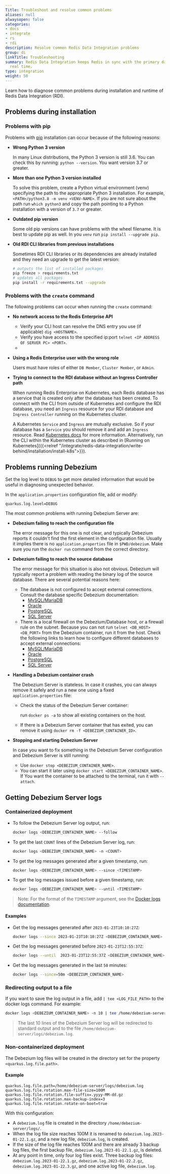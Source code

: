 ```yaml
---
Title: Troubleshoot and resolve common problems
aliases: null
alwaysopen: false
categories:
- docs
- integrate
- rs
- rdi
description: Resolve common Redis Data Integration problems
group: di
linkTitle: Troubleshooting
summary: Redis Data Integration keeps Redis in sync with the primary database in near
  real time.
type: integration
weight: 50
---
```


Learn how to diagnose common problems during installation and runtime of Redis Data Integration (RDI).

## Problems during installation

### Problems with pip

Problems with [pip](https://pypi.org/project/pip/) installation can occur because of the following reasons:

- **Wrong Python 3 version**

  In many Linux distributions, the Python 3 version is still 3.6. You can check this by running: `python --version`. You want version 3.7 or greater.

- **More than one Python 3 version installed**

  To solve this problem, create a Python virtual environment (venv) specifying
  the path to the appropriate Python 3 installation. For example, `<PATH>/python3.8 -m venv <VENV-NAME>`. If you are not sure about the path run `which python3` and copy the path pointing to a Python installation with a version of `3.7` or greater.

- **Outdated pip version**

  Some old pip versions can have problems with the wheel filename. It is best to update pip as well. In you `venv` run `pip install --upgrade pip`.

- **Old RDI CLI libraries from previous installations**

  Sometimes RDI CLI libraries or its dependencies are already installed and they need an upgrade to get the latest version:

  ```bash
  # outputs the list of installed packages
  pip freeze > requirements.txt
  # updates all packages
  pip install -r requirements.txt --upgrade
  ```

### Problems with the `create` command

The following problems can occur when running the `create` command:

- **No network access to the Redis Enterprise API**
  - Verify your CLI host can resolve the DNS entry you use (if applicable) `dig <HOSTNAME>`.
  - Verify you have access to the specified ip:port `telnet <IP ADDRESS OF SERVER PC> <PORT>`.
  - 
- **Using a Redis Enterprise user with the wrong role**

  Users must have roles of either `DB Member`, `Cluster Member`, or `Admin`.

- **Trying to connect to the RDI database without an Ingress Controller path**

  When running Redis Enterprise on Kubernetes, each Redis database has a service that is created only after the database has been created. To connect with the CLI from outside of Kubernetes and configure the RDI database, you need an `Ingress` resource for your RDI database and `Ingress Controller` running on the Kubernetes cluster.

  A Kubernetes `Service` and `Ingress` are mutually exclusive. So if your database has a `Service` you should remove it and add an `Ingress` resource. Read [Kubernetes docs](https://kubernetes.io/docs/concepts/services-networking/ingress/) for more information.
  Alternatively, run the CLI within the Kubernetes cluster as described in [Running on Kubernetes]({{<relref "/integrate/redis-data-integration/write-behind/installation/install-k8s">}}).

## Problems running Debezium

Set the log level to `DEBUG` to get more detailed information that would be useful in diagnosing unexpected behavior.

In the `application.properties` configuration file, add or modify:

```properties
quarkus.log.level=DEBUG
```

The most common problems with running Debezium Server are:

- **Debezium failing to reach the configuration file**

  The error message for this one is not clear, and typically Debezium reports it couldn't find the first element in the configuration file. Usually it implies there is no `application.properties` file in `$PWD/debezium`. Make sure you run the `docker run` command from the correct directory.

- **Debezium failing to reach the source database**

  The error message for this situation is also not obvious. Debezium will typically report a problem with reading the binary log of the source database. There are several potential reasons here:

  - The database is not configured to accept external connections. Consult the database specific Debezium documentation:
    - [MySQL/MariaDB](https://debezium.io/documentation/reference/stable/connectors/mysql.html#setting-up-mysql)
    - [Oracle](https://debezium.io/documentation/reference/stable/connectors/oracle.html#setting-up-oracle)
    - [PostgreSQL](https://debezium.io/documentation/reference/stable/connectors/postgresql.html#setting-up-postgresql)
    - [SQL Server](https://debezium.io/documentation/reference/stable/connectors/sqlserver.html#setting-up-sqlserver)
  - There is a local firewall on the Debezium/Database host, or a firewall rule on the subnet. Because you can not run `telnet <DB_HOST> <DB_PORT>` from the Debezium container, run it from the host. Check the following links to learn how to configure different databases to accept external connections:
    - [MySQL/MariaDB](https://www.digitalocean.com/community/tutorials/how-to-allow-remote-access-to-mysql)
    - [Oracle](https://docs.oracle.com/cd/E17781_01/server.112/e18804/network.htm#ADMQS156)
    - [PostgreSQL](https://tecadmin.net/postgresql-allow-remote-connections/)
    - [SQL Server](https://docs.microsoft.com/en-us/sql/database-engine/configure-windows/configure-the-remote-access-server-configuration-option?view=sql-server-ver16)

- **Handling a Debezium container crash**

  The Debezium Server is stateless. In case it crashes, you can always remove it safely and run a new one using a fixed `application.properties` file:

  - Check the status of the Debezium Server container:

    run `docker ps -a` to show all existing containers on the host.

  - If there is a Debezium Server container that has exited, you can remove it using `docker rm -f <DEBEZIUM_CONTAINER_ID>`.

- **Stopping and starting Debezium Server**

  In case you want to fix something in the Debezium Server configuration and Debezium Server is still running:

  - Use `docker stop <DEBEZIUM_CONTAINER_NAME>`.
  - You can start it later using `docker start <DEBEZIUM_CONTAINER_NAME>`. If You want the container to be attached to the terminal, run it with `--attach`.

## Getting Debezium Server logs

### Containerized deployment

- To follow the Debezium Server log output, run:

  ```bash
  docker logs <DEBEZIUM_CONTAINER_NAME> --follow
  ```

- To get the last `COUNT` lines of the Debezium Server log, run:

  ```bash
  docker logs <DEBEZIUM_CONTAINER_NAME> -n <COUNT>
  ```

- To get the log messages generated after a given timestamp, run:

  ```bash
  docker logs <DEBEZIUM_CONTAINER_NAME> --since <TIMESTAMP>
  ```

- To get the log messages issued before a given timestamp, run:

  ```bash
  docker logs <DEBEZIUM_CONTAINER_NAME> --until <TIMESTAMP>
  ```

> Note: For the format of the `TIMESTAMP` argument, see the [Docker logs documentation](https://docs.docker.com/engine/reference/commandline/logs/).

#### Examples

- Get the log messages generated after `2023-01-23T10:10:27Z`:

  ```bash
  docker logs --since 2023-01-23T10:10:27Z <DEBEZIUM_CONTAINER_NAME>
  ```

- Get the log messages generated before `2023-01-23T12:55:37Z`:

  ```bash
  docker logs --until  2023-01-23T12:55:37Z <DEBEZIUM_CONTAINER_NAME>
  ```

- Get the log messages generated in the last `50` minutes:

  ```bash
  docker logs --since=50m <DEBEZIUM_CONTAINER_NAME>
  ```

### Redirecting output to a file

If you want to save the log output in a file, add `| tee <LOG_FILE_PATH>` to the docker logs command. For example:

```bash
docker logs <DEBEZIUM_CONTAINER_NAME> -n 10 | tee /home/debezium-server/logs/debezium.log
```

> The last 10 lines of the Debezium Server log will be redirected to standard output and to the file `/home/debezium-server/logs/debezium.log`.

### Non-containerized deployment

The Debezium log files will be created in the directory set for the property `<quarkus.log.file.path>`.

#### Example

```properties
quarkus.log.file.path=/home/debezium-server/logs/debezium.log
quarkus.log.file.rotation.max-file-size=100M
quarkus.log.file.rotation.file-suffix=.yyyy-MM-dd.gz
quarkus.log.file.rotation.max-backup-index=3
quarkus.log.file.rotation.rotate-on-boot=true
```

With this configuration: 

* A `debezium.log` file is created in the directory `/home/debezium-server/logs/`.
* When the log file size reaches 100M it is renamed to `debezium.log.2023-01-22.1.gz`, and a new log file, `debezium.log`, is created.
* If the size of the log file reaches 100M and there are already 3 backup log files, the first backup file, `debezium.log.2023-01-22.1.gz`, is deleted.
* At any point in time, only four log files exist. Three backup log files: `debezium.log.2023-01-22.1.gz`, `debezium.log.2023-01-22.2.gz`, `debezium.log.2023-01-22.3.gz`, and one active log file, `debezium.log`.
